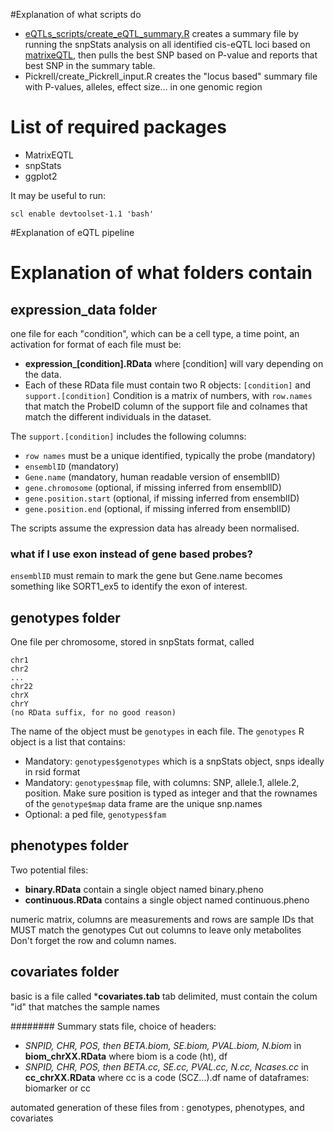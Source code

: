 #Explanation of what scripts do

* [eQTLs_scripts/create_eQTL_summary.R](https://github.com/vplagnol/eQTL_scripts/blob/master/eQTLs_scripts/create_eQTL_summary.R) creates a summary file by running the snpStats analysis on all identified cis-eQTL loci based on [matrixeQTL](http://www.bios.unc.edu/research/genomic_software/Matrix_eQTL/), then pulls the best SNP based on P-value and reports that best SNP in the summary table.
* Pickrell/create_Pickrell_input.R creates the "locus based" summary file with P-values, alleles, effect size... in one genomic region

# List of required packages

+ MatrixEQTL
+ snpStats
+ ggplot2

It may be useful to run:
```
scl enable devtoolset-1.1 'bash'
```

#Explanation of eQTL pipeline

# Explanation of what folders contain

## expression_data folder
one file for each "condition", which can be a cell type, a time point, an activation
for format of each file must be: 
* **expression_[condition].RData** 
where [condition] will vary depending on the data.
* Each of these RData file must contain two R objects:
```[condition]``` and ```support.[condition]```
Condition is a matrix of numbers, with ```row.names``` that match the ProbeID column of the support file and colnames that match the different individuals in the dataset.

The ```support.[condition]``` includes the following columns:
* ```row names``` must be a unique identified, typically the probe (mandatory)
* ```ensemblID``` (mandatory)
* ```Gene.name``` (mandatory, human readable version of ensemblID)
* ```gene.chromosome``` (optional, if missing inferred from ensemblID) 
* ```gene.position.start``` (optional, if missing inferred from ensemblID) 
* ```gene.position.end``` (optional, if missing inferred from ensemblID) 

The scripts assume the expression data has already been normalised. 

### what if I use exon instead of gene based probes?

```ensemblID``` must remain to mark the gene but Gene.name becomes something like SORT1_ex5 to identify the exon of interest.



## genotypes folder
One file per chromosome, stored in snpStats format, called
```
chr1
chr2
...
chr22
chrX
chrY
(no RData suffix, for no good reason)
```

The name of the object must be ```genotypes``` in each file. 
The ```genotypes``` R object is a list that contains:
* Mandatory: ```genotypes$genotypes``` which is a snpStats object, snps ideally in rsid format
* Mandatory: ```genotypes$map``` file, with columns: SNP, allele.1, allele.2, position. Make sure position is typed as integer and that the rownames of the ```genotype$map``` data frame are the unique snp.names 
* Optional: a ped file, ```genotypes$fam```

## phenotypes folder
Two potential files:
* **binary.RData** contain a single object named binary.pheno
* **continuous.RData** contains a single object named continuous.pheno

numeric matrix, columns are measurements and rows are sample IDs that MUST match the genotypes
Cut out columns to leave only metabolites
Don't forget the row and column names.

## covariates folder
basic is a file called
***covariates.tab**
tab delimited, must contain the colum "id" that matches the sample names





########
Summary stats file, choice of headers:
* _SNPID, CHR, POS, then BETA.biom, SE.biom, PVAL.biom, N.biom_ in **biom_chrXX.RData** where biom is a code (ht), df
* _SNPID, CHR, POS, then BETA.cc, SE.cc, PVAL.cc, N.cc, Ncases.cc_ in **cc_chrXX.RData** where cc is a code (SCZ...).df
name of dataframes: biomarker or cc

automated generation of these files from : genotypes, phenotypes, and covariates



